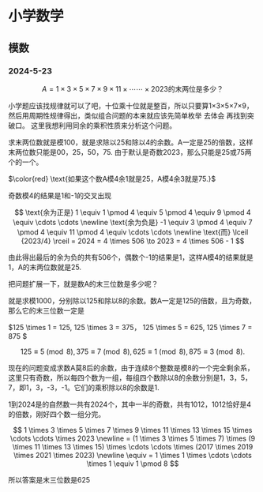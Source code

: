 # 小学数学

## 模数

### 2024-5-23

$$
A = 1 \times 3 \times 5 \times 7 \times 9 \times 11 \times \cdots \cdots \times 2023 \text{的末两位是多少？}
$$

小学题应该找规律就可以了吧，十位乘十位就是整百，所以只要算1×3×5×7×9，然后用周期性规律得出，类似组合问题的本来就应该先简单枚举 去体会 再找到突破口。
这里我想利用同余的乘积性质来分析这个问题。

求末两位数就是模100，就是求除以25和除以4的余数。A一定是25的倍数，这样末两位数只能是00，25，50，75. 由于默认是奇数2023，那么只能是25或75两个的一个。

$\color{red} \text{如果这个数A模4余1就是25，A模4余3就是75.}$

奇数模4的结果是1和-1的交叉出现 

$$
\text{余为正是} 1 \equiv 1 \pmod 4 \equiv 5 \pmod 4 \equiv 9 \pmod 4 \equiv \cdots \cdots  \newline
\text{余为负是} -1 \equiv 3 \pmod 4 \equiv 7 \pmod 4 \equiv 11 \pmod 4 \equiv \cdots \cdots  \newline
\text{而} \lceil {2023/4} \rceil = 2024 = 4 \times 506 \to 2023 = 4 \times 506 - 1
$$

由此得出最后的余为负的共有506个，偶数个-1的结果是1，这样A模4的结果就是1，A的末两位数就是25.

把问题扩展一下，就是数A的末三位数是多少呢？

就是求模1000，分别除以125和除以8的余数。数A一定是125的倍数，且为奇数，那么它的末三位数一定是

$125 \times 1 = 125, 125 \times 3 = 375， 125 \times 5 = 625, 125 \times 7 = 875 $

$$
125 \equiv 5 \pmod 8, 375 \equiv 7 \pmod 8, 625 \equiv 1 \pmod 8, 875 \equiv 3 \pmod 8. 
$$

现在的问题变成求数A莫8后的余数，由于连续8个整数是模8的一个完全剩余系，这里只有奇数，所以每四个数为一组，每组四个数除以8的余数分别是1，3，5，7，即1，3，-3，-1。它们的乘积除以8的余数是1.

1到2024是的自然数一共有2024个，其中一半的奇数，共有1012，1012恰好是4的倍数，刚好四个数一组分完。

$$
1 \times 3 \times 5 \times 7 \times 9 \times 11 \times 13 \times 15 \times \cdots \cdots \times 2023 \newline
= (1 \times 3 \times 5 \times 7) \times (9 \times 11 \times 13 \times 15) \times \cdots \cdots \times (2017 \times 2019 \times 2021 \times 2023) \newline
\equiv = 1 \times 1 \times \cdots \cdots \times 1 \equiv 1 \pmod 8
$$

所以答案是末三位数是625








